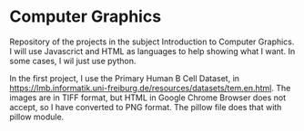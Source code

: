 # Computer Graphics
Repository of the projects in the subject Introduction to Computer Graphics. I will use Javascrict and HTML as languages to help showing what I want. In some cases, I wil just use python.

In the first project, I use the Primary Human B Cell Dataset, in https://lmb.informatik.uni-freiburg.de/resources/datasets/tem.en.html. The images are in TIFF format, but HTML in Google Chrome Browser does not accept, so I have converted to PNG format. The pillow file does that with pillow module. 